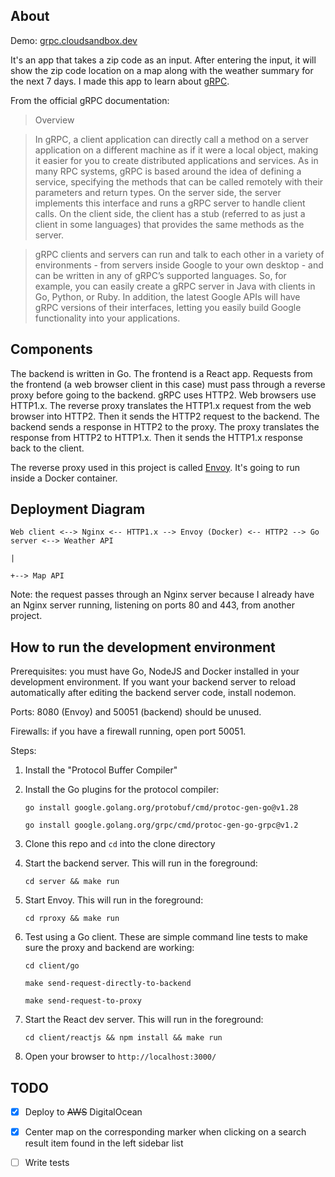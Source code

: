 ## About

Demo: [grpc.cloudsandbox.dev](https://grpc.cloudsandbox.dev/)

It's an app that takes a zip code as an input. After entering the input, it will show the zip code location on a map along with the weather summary for the next 7 days. I made this app to learn about [gRPC](https://grpc.io/docs/what-is-grpc/introduction/).

From the official gRPC documentation:
> Overview

> In gRPC, a client application can directly call a method on a server application on a different machine as if it were a local object, making it easier for you to create distributed applications and services. As in many RPC systems, gRPC is based around the idea of defining a service, specifying the methods that can be called remotely with their parameters and return types. On the server side, the server implements this interface and runs a gRPC server to handle client calls. On the client side, the client has a stub (referred to as just a client in some languages) that provides the same methods as the server.

> gRPC clients and servers can run and talk to each other in a variety of environments - from servers inside Google to your own desktop - and can be written in any of gRPC’s supported languages. So, for example, you can easily create a gRPC server in Java with clients in Go, Python, or Ruby. In addition, the latest Google APIs will have gRPC versions of their interfaces, letting you easily build Google functionality into your applications.

## Components

The backend is written in Go. The frontend is a React app. Requests from the frontend (a web browser client in this case) must pass through a reverse proxy before going to the backend. gRPC uses HTTP2. Web browsers use HTTP1.x. The reverse proxy translates the HTTP1.x request from the web browser into HTTP2. Then it sends the HTTP2 request to the backend. The backend sends a response in HTTP2 to the proxy. The proxy translates the response from HTTP2 to HTTP1.x. Then it sends the HTTP1.x response back to the client.

The reverse proxy used in this project is called [Envoy](https://www.envoyproxy.io/docs/envoy/latest/intro/what_is_envoy). It's going to run inside a Docker container.

## Deployment Diagram

    Web client <--> Nginx <-- HTTP1.x --> Envoy (Docker) <-- HTTP2 --> Go server <--> Weather API
                                                                            |
                                                                            +--> Map API

Note: the request passes through an Nginx server because I already have an Nginx server running, listening on ports 80 and 443, from another project.

## How to run the development environment

Prerequisites: you must have Go, NodeJS and Docker installed in your development environment. If you want your backend server to reload automatically after editing the backend server code, install nodemon.

Ports: 8080 (Envoy) and 50051 (backend) should be unused.

Firewalls: if you have a firewall running, open port 50051.

Steps:

1. Install the "Protocol Buffer Compiler"

2. Install the Go plugins for the protocol compiler:

    `go install google.golang.org/protobuf/cmd/protoc-gen-go@v1.28`

    `go install google.golang.org/grpc/cmd/protoc-gen-go-grpc@v1.2`


3. Clone this repo and `cd` into the clone directory

4. Start the backend server. This will run in the foreground:

    `cd server && make run`

5. Start Envoy. This will run in the foreground:

    `cd rproxy && make run`

6. Test using a Go client. These are simple command line tests to make sure the proxy and backend are working:

    `cd client/go`

    `make send-request-directly-to-backend`

    `make send-request-to-proxy`

7. Start the React dev server. This will run in the foreground:

    `cd client/reactjs && npm install && make run`

8. Open your browser to `http://localhost:3000/`

## TODO

- [x] Deploy to ~~AWS~~ DigitalOcean

- [x] Center map on the corresponding marker when clicking on a search result item found in the left sidebar list

- [ ] Write tests
